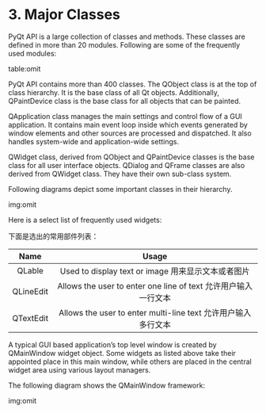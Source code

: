 # 3. Major Classes

PyQt API is a large collection of classes and methods. These classes are defined in more than 20 modules. Following are some of the frequently used modules:  

table:omit  

PyQt API contains more than 400 classes. The QObject class is at the top of class hierarchy. It is the base class of all Qt objects. Additionally, QPaintDevice class is the base class for all objects that can be painted.  

QApplication class manages the main settings and control flow of a GUI application. It contains main event loop inside which events generated by window elements and other sources are processed and dispatched. It also handles system-wide and application-wide settings.  

QWidget class, derived from QObject and QPaintDevice classes is the base class for all user interface objects. QDialog and QFrame classes are also derived from QWidget class. They have their own sub-class system.  

Following diagrams depict some important classes in their hierarchy.  

img:omit  

Here is a select list of frequently used widgets:  

下面是选出的常用部件列表：  


|Name|Usage|
|:--:|:---:|
|QLable|Used to display text or image 用来显示文本或者图片|
|QLineEdit|Allows the user to enter one line of text 允许用户输入一行文本|
|QTextEdit|Allows the user to enter multi-line text 允许用户输入多行文本|

A typical GUI based application’s top level window is created by QMainWindow widget object. Some widgets as listed above take their appointed place in this main window, while others are placed in the central widget area using various layout managers.  

The following diagram shows the QMainWindow framework:  

img:omit  

